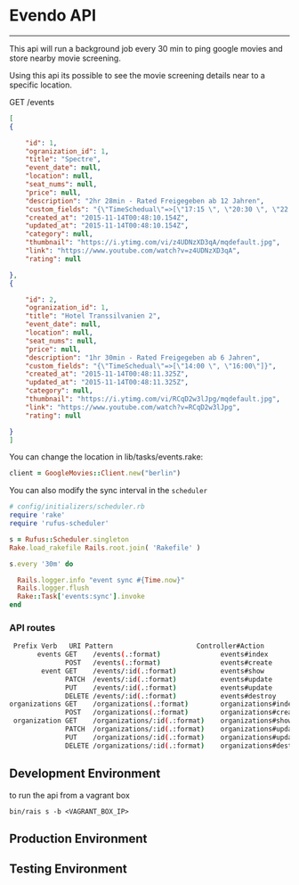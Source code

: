 # Evendo API
<hr/>
This api will run a background job every 30 min to ping google movies and store nearby movie screening.

Using this api its possible to see the movie screening details near to a specific location.

GET /events

```json
[
{

    "id": 1,
    "ogranization_id": 1,
    "title": "Spectre",
    "event_date": null,
    "location": null,
    "seat_nums": null,
    "price": null,
    "description": "2hr 28min - Rated Freigegeben ab 12 Jahren",
    "custom_fields": "{\"TimeSchedual\"=>[\"17:15 \", \"20:30 \", \"22:30\"]}",
    "created_at": "2015-11-14T00:48:10.154Z",
    "updated_at": "2015-11-14T00:48:10.154Z",
    "category": null,
    "thumbnail": "https://i.ytimg.com/vi/z4UDNzXD3qA/mqdefault.jpg",
    "link": "https://www.youtube.com/watch?v=z4UDNzXD3qA",
    "rating": null

},
{

    "id": 2,
    "ogranization_id": 1,
    "title": "Hotel Transsilvanien 2",
    "event_date": null,
    "location": null,
    "seat_nums": null,
    "price": null,
    "description": "1hr 30min - Rated Freigegeben ab 6 Jahren",
    "custom_fields": "{\"TimeSchedual\"=>[\"14:00 \", \"16:00\"]}",
    "created_at": "2015-11-14T00:48:11.325Z",
    "updated_at": "2015-11-14T00:48:11.325Z",
    "category": null,
    "thumbnail": "https://i.ytimg.com/vi/RCqD2w3lJpg/mqdefault.jpg",
    "link": "https://www.youtube.com/watch?v=RCqD2w3lJpg",
    "rating": null

}
]
```
You can change the location in lib/tasks/events.rake:

```ruby
client = GoogleMovies::Client.new("berlin")
```

You can also modify the sync interval in the `scheduler`

```ruby
# config/initializers/scheduler.rb
require 'rake'
require 'rufus-scheduler'

s = Rufus::Scheduler.singleton
Rake.load_rakefile Rails.root.join( 'Rakefile' )

s.every '30m' do

  Rails.logger.info "event sync #{Time.now}"
  Rails.logger.flush
  Rake::Task['events:sync'].invoke
end

```
### API routes

```bash
 Prefix Verb   URI Pattern                     Controller#Action
       events GET    /events(.:format)               events#index
              POST   /events(.:format)               events#create
        event GET    /events/:id(.:format)           events#show
              PATCH  /events/:id(.:format)           events#update
              PUT    /events/:id(.:format)           events#update
              DELETE /events/:id(.:format)           events#destroy
organizations GET    /organizations(.:format)        organizations#index
              POST   /organizations(.:format)        organizations#create
 organization GET    /organizations/:id(.:format)    organizations#show
              PATCH  /organizations/:id(.:format)    organizations#update
              PUT    /organizations/:id(.:format)    organizations#update
              DELETE /organizations/:id(.:format)    organizations#destroy
```


## Development Environment
to run the api from a vagrant box

```
bin/rais s -b <VAGRANT_BOX_IP>
```


## Production Environment


## Testing Environment
